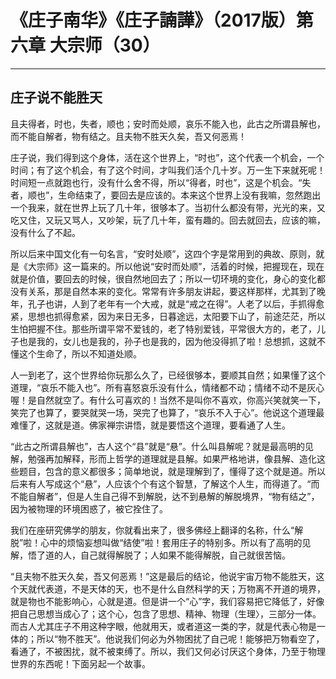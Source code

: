 # 《庄子南华》《庄子諵譁》（2017版）第六章 大宗师（30）

------

## 庄子说不能胜天

且夫得者，时也，失者，顺也；安时而处顺，哀乐不能入也，此古之所谓县解也，而不能自解者，物有结之。且夫物不胜天久矣，吾又何恶焉！

庄子说，我们得到这个身体，活在这个世界上，“时也”，这个代表一个机会，一个时间；有了这个机会，有了这个时间，才叫我们活个几十岁。万一生下来就死呢！时间短一点就跑也行，没有什么舍不得，所以“得者，时也”，这是个机会。“失者，顺也”，生命结束了，要回去是应该的。本来这个世界上没有我嘛，忽然跑出一个我来，就在世界上玩了几十年，很够本了。当初什么都没有带，光光的来，又吃又住，又玩又骂人，又吵架，玩了几十年，蛮有趣的。回去就回去，应该的嘛，没有什么了不起。

所以后来中国文化有一句名言，“安时处顺”，这四个字是常用到的典故、原则，就是《大宗师》这一篇来的。所以他说“安时而处顺”，活着的时候，把握现在，现在就是价值，要回去的时候，很自然地回去了；所以一切环境的变化，身心的变化都没有关系，那是自然本来的变化。常常有许多朋友讲起，要这样那样，尤其到了晚年，孔子也讲，人到了老年有一个大戒，就是“戒之在得”。人老了以后，手抓得愈紧，思想也抓得愈紧，因为来日无多，日暮途远，太阳要下山了，前途茫茫，所以生怕把握不住。那些所谓平常不爱钱的，老了特别爱钱，平常很大方的，老了，儿子也是我的，女儿也是我的，孙子也是我的，因为他没得抓了啦！总想抓，这就不懂这个生命了，所以不知道处顺。

人一到老了，这个世界给你玩那么久了，已经很够本，要顺其自然；如果懂了这个道理，“哀乐不能入也”。所有喜怒哀乐没有什么，情绪都不动；情绪不动不是灰心喔！是自然就空了。有什么可喜欢的！当然不是叫你不喜欢，你高兴笑就笑一下，笑完了也算了，要哭就哭一场，哭完了也算了，“哀乐不入于心”。他说这个道理最难懂了，这就是道。佛家禅宗讲悟，就是要悟这个道理，要看通了人生。

“此古之所谓县解也”，古人这个“县”就是“悬”。什么叫县解呢？就是最高明的见解，勉强再加解释，形而上哲学的道理就是县解。如果严格地讲，像县解、造化这些题目，包含的意义都很多；简单地说，就是理解到了，懂得了这个就是道。所以后来有人写成这个“悬”，人应该个个有这个智慧，了解这个人生，而得道了。“而不能自解者”，但是人生自己得不到解脱，达不到悬解的解脱境界，“物有结之”，因为被物理的环境困惑了，被它拴住了。

我们在座研究佛学的朋友，你就看出来了，很多佛经上翻译的名称，什么“解脱”啦！心中的烦恼妄想叫做“结使”啦！套用庄子的特别多。所以有了高明的见解，悟了道的人，自己就得解脱了；人如果不能得解脱，自己就很苦恼。

“且夫物不胜天久矣，吾又何恶焉！”这是最后的结论，他说宇宙万物不能胜天，这个天就代表道，不是天体的天，也不是什么自然科学的天；万物离不开道的境界，就是物也不能影响心，心就是道。但是讲一个“心”字，我们容易把它降低了，好像把自己思想当成心了；这个心，包含了思想、精神、物理（生理〉，三部分一体。而古人尤其庄子不用这种字眼，他就用天，或者道这一类的字，就是代表心物是一体的；所以“物不胜天”。他说我们何必为外物困扰了自己呢！能够把万物看空了，看通了，不被困扰，就不被束缚了。所以，我们又何必讨厌这个身体，乃至于物理世界的东西呢！下面另起一个故事。